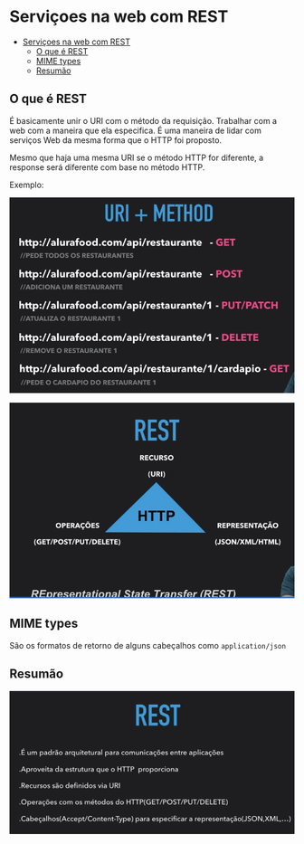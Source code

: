 # Serviçoes na web com REST

- [Serviçoes na web com REST](#serviçoes-na-web-com-rest)
  - [O que é REST](#o-que-é-rest)
  - [MIME types](#mime-types)
  - [Resumão](#resumão)

## O que é REST

É basicamente unir o URI com o método da requisição. Trabalhar com a web com a maneira que ela especifica. É uma maneira de lidar com serviços Web da mesma forma que o HTTP foi proposto.

Mesmo que haja uma mesma URI se o método HTTP for diferente, a response será diferente com base no método HTTP.

Exemplo:

![Rest](assets/images/07.02.png)

![Rest](assets/images/07.03.png)

## MIME types

São os formatos de retorno de alguns cabeçalhos como `application/json`

## Resumão

![Resumo](assets/images/07.04.png)
